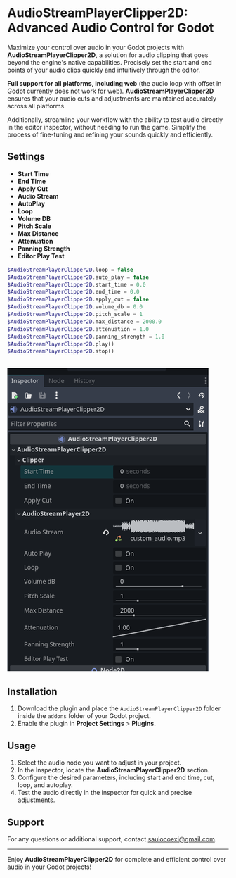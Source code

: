 # AudioStreamPlayerClipper2D: Advanced Audio Control for Godot

Maximize your control over audio in your Godot projects with **AudioStreamPlayerClipper2D**, a solution for audio clipping that goes beyond the engine's native capabilities. Precisely set the start and end points of your audio clips quickly and intuitively through the editor.

**Full support for all platforms, including web** (the audio loop with offset in Godot currently does not work for web). **AudioStreamPlayerClipper2D** ensures that your audio cuts and adjustments are maintained accurately across all platforms.

Additionally, streamline your workflow with the ability to test audio directly in the editor inspector, without needing to run the game. Simplify the process of fine-tuning and refining your sounds quickly and efficiently.

## Settings

- **Start Time**
- **End Time**
- **Apply Cut**
- **Audio Stream**
- **AutoPlay**
- **Loop**
- **Volume DB**
- **Pitch Scale**
- **Max Distance**
- **Attenuation**
- **Panning Strength**
- **Editor Play Test**

```php
$AudioStreamPlayerClipper2D.loop = false
$AudioStreamPlayerClipper2D.auto_play = false
$AudioStreamPlayerClipper2D.start_time = 0.0
$AudioStreamPlayerClipper2D.end_time = 0.0
$AudioStreamPlayerClipper2D.apply_cut = false
$AudioStreamPlayerClipper2D.volume_db = 0.0
$AudioStreamPlayerClipper2D.pitch_scale = 1
$AudioStreamPlayerClipper2D.max_distance = 2000.0
$AudioStreamPlayerClipper2D.attenuation = 1.0
$AudioStreamPlayerClipper2D.panning_strength = 1.0
$AudioStreamPlayerClipper2D.play()
$AudioStreamPlayerClipper2D.stop()
```

## ![Screen Shoot](addons/audio_stream_player_clipper_2d//screen_shoot_1.png)

## Installation

1. Download the plugin and place the `AudioStreamPlayerClipper2D` folder inside the `addons` folder of your Godot project.
2. Enable the plugin in **Project Settings** > **Plugins**.

## Usage

1. Select the audio node you want to adjust in your project.
2. In the Inspector, locate the **AudioStreamPlayerClipper2D** section.
3. Configure the desired parameters, including start and end time, cut, loop, and autoplay.
4. Test the audio directly in the inspector for quick and precise adjustments.

## Support

For any questions or additional support, contact [saulocoexi@gmail.com](mailto:saulocoexi@gmail.com).

---

Enjoy **AudioStreamPlayerClipper2D** for complete and efficient control over audio in your Godot projects!
